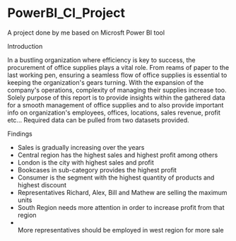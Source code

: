 # PowerBI_CI_Project
A project done by me based on Microsft Power BI tool

Introduction

In a bustling organization where efficiency is key to success, the procurement of office supplies plays a vital role. From reams of paper to the last working pen, ensuring a seamless flow of office supplies is essential to keeping the organization's gears turning. With the expansion of the company's operations, complexity of managing their supplies increase too.
Solely purpose of this report is to provide insights within the gathered data for a smooth management of office supplies and to also provide important info on organization's employees, offices, locations, sales revenue, profit etc...
Required data can be pulled from two datasets provided.

Findings
<ul>
<li>Sales is gradually increasing over the years</li>
<li>Central region has the highest sales and highest profit among others</li>
<li>London is the city with highest sales and profit</li>
<li>Bookcases in sub-category provides the highest profit</li>
<li>Consumer is the segment with the highest quantity of products and highest discount</li>
<li>Representatives Richard, Alex, Bill and Mathew are selling the maximum units</li>
<li>South Region needs more attention in order to increase profit from that region</li>
<li></li>More representatives should be employed in west region for more sale</li>
</ul>
